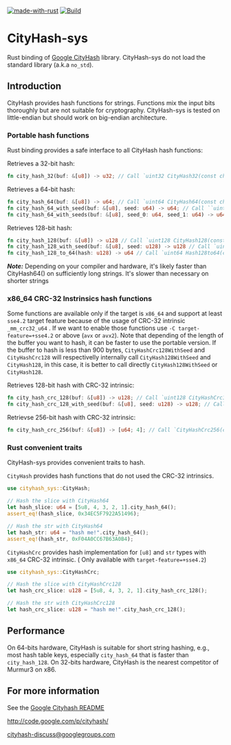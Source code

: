 [![made-with-rust](https://img.shields.io/badge/Made%20with-Rust-1f425f.svg)](https://www.rust-lang.org/) [![Build](https://github.com/HUD-Software/cityhash-sys/actions/workflows/CICD.yml/badge.svg)](https://github.com/HUD-Software/cityhash-sys/actions/workflows/CICD.yml)

# CityHash-sys

Rust binding of [Google CityHash](https://github.com/google/cityhash) library.
CityHash-sys do not load the standard library (a.k.a `no_std`).

## Introduction

CityHash provides hash functions for strings. Functions mix the input bits thoroughly but are not suitable for cryptography.
CityHash-sys is tested on little-endian but should work on big-endian architecture.

### Portable hash functions

Rust binding provides a safe interface to all CityHash hash functions:

Retrieves a 32-bit hash:

```rust
fn city_hash_32(buf: &[u8]) -> u32; // Call `uint32 CityHash32(const char *, size_t);`
```

Retrieves a 64-bit hash:

```rust
fn city_hash_64(buf: &[u8]) -> u64; // Call `uint64 CityHash64(const char *, size_t);`
fn city_hash_64_with_seed(buf: &[u8], seed: u64) -> u64; // Call ``uint64 CityHash64WithSeed(const char *, size_t, uint64);`
fn city_hash_64_with_seeds(buf: &[u8], seed_0: u64, seed_1: u64) -> u64; // Call `uint64 CityHash64WithSeeds(const char *, size_t, uint64, uint64);`
```

Retrieves 128-bit hash:

```rust
fn city_hash_128(buf: &[u8]) -> u128 // Call `uint128 CityHash128(const char *, size_t);`
fn city_hash_128_with_seed(buf: &[u8], seed: u128) -> u128 // Call `uint128 CityHash128WithSeed(const char *, size_t, uint128);`
fn city_hash_128_to_64(hash: u128) -> u64 // Call `uint64 Hash128to64(const uint128&);`
```

**_Note:_** Depending on your compiler and hardware, it's likely faster than CityHash64() on sufficiently long strings.  It's slower than necessary on shorter strings

### x86_64 CRC-32 Instrinsics hash functions

Some functions are available only if the target is `x86_64` and support at least `sse4.2` target feature because of the usage of CRC-32 intrinsic `_mm_crc32_u64` . If we want to enable those functions use `-C target-feature=+sse4.2` or above (`avx` or `avx2`).
Note that depending of the length of the buffer you want to hash, it can be faster to use the portable version.
If the buffer to hash is less than 900 bytes, `CityHashCrc128WithSeed` and `CityHashCrc128` will respectivelly internally call `CityHash128WithSeed` and `CityHash128`, in this case, it is better to call directly `CityHash128WithSeed` or `CityHash128`.

Retrieves 128-bit hash with CRC-32 intrinsic:

```rust
fn city_hash_crc_128(buf: &[u8]) -> u128; // Call `uint128 CityHashCrc128(const char *, size_t);`
fn city_hash_crc_128_with_seed(buf: &[u8], seed: u128) -> u128; // Call `uint128 CityHashCrc128WithSeed(const char *, size_t, uint128);`
```

Retrievse 256-bit hash with CRC-32 intrinsic:

```rust
fn city_hash_crc_256(buf: &[u8]) -> [u64; 4]; // Call `CityHashCrc256(const char *, size_t, uint64 *);`
```

### Rust convenient traits

CityHash-sys provides convenient traits to hash.

`CityHash` provides hash functions that do not used the CRC-32 intrinsics.

```rust
use cityhash_sys::CityHash;

// Hash the slice with CityHash64
let hash_slice: u64 = [5u8, 4, 3, 2, 1].city_hash_64();
assert_eq!(hash_slice, 0x34EC5F7922A51496);

// Hash the str with CityHash64
let hash_str: u64 = "hash me!".city_hash_64();
assert_eq!(hash_str, 0xF04A0CC67B63A0B4);
```

`CityHashCrc` provides hash implementation for `[u8]` and `str` types with `x86_64` CRC-32 intrinsic. ( Only available with `target-feature=+sse4.2`)

```rust
use cityhash_sys::CityHashCrc;

// Hash the slice with CityHashCrc128
let hash_crc_slice: u128 = [5u8, 4, 3, 2, 1].city_hash_crc_128();

// Hash the str with CityHashCrc128
let hash_crc_slice: u128 = "hash me!".city_hash_crc_128();

```

## Performance

On 64-bits hardware, CityHash is suitable for short string hashing, e.g., most hash table keys, especially `city_hash_64` that is faster than `city_hash_128`.
On 32-bits hardware, CityHash is the nearest competitor of Murmur3 on x86.

## For more information

See the [Google Cityhash README](./src/google/README/)

<http://code.google.com/p/cityhash/>

cityhash-discuss@googlegroups.com

